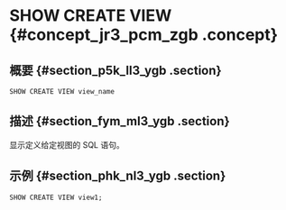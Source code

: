 # SHOW CREATE VIEW {#concept_jr3_pcm_zgb .concept}

## 概要 {#section_p5k_ll3_ygb .section}

```
SHOW CREATE VIEW view_name
```

## 描述 {#section_fym_ml3_ygb .section}

显示定义给定视图的 SQL 语句。

## 示例 {#section_phk_nl3_ygb .section}

```
SHOW CREATE VIEW view1;
```

